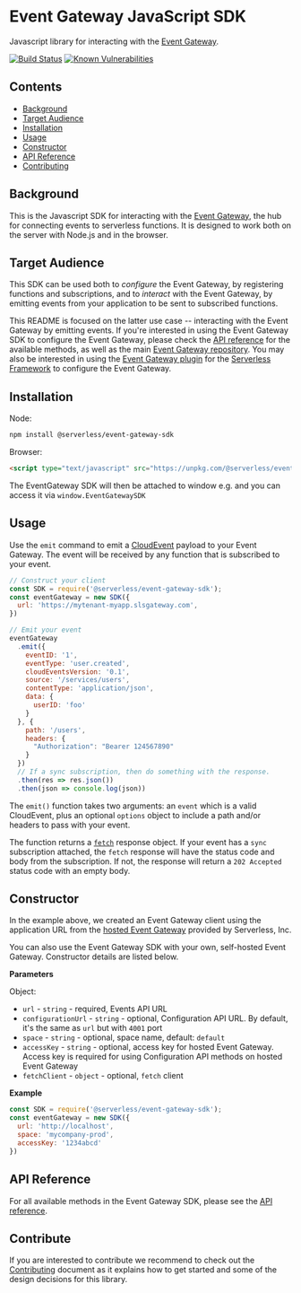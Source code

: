 # Event Gateway JavaScript SDK

Javascript library for interacting with the [Event Gateway](https://github.com/serverless/event-gateway).

[![Build Status](https://travis-ci.org/serverless/event-gateway-sdk.svg?branch=master)](https://travis-ci.org/serverless/event-gateway-sdk)
[![Known Vulnerabilities](https://snyk.io/test/github/serverless/event-gateway-sdk/badge.svg)](https://snyk.io/test/github/serverless/event-gateway-sdk)

## Contents

- [Background](#background)
- [Target Audience](#target-audience)
- [Installation](#installation)
- [Usage](#usage)
- [Constructor](#constructor)
- [API Reference](#api-reference)
- [Contributing](#contributing)

## Background

This is the Javascript SDK for interacting with the [Event Gateway](https://github.com/serverless/event-gateway), the hub for connecting events to serverless functions. It is designed to work both on the server with Node.js and in the browser.

## Target Audience

This SDK can be used both to *configure* the Event Gateway, by registering functions and subscriptions, and to *interact* with the Event Gateway, by emitting events from your application to be sent to subscribed functions.

This README is focused on the latter use case -- interacting with the Event Gateway by emitting events. If you're interested in using the Event Gateway SDK to configure the Event Gateway, please check the [API reference](./docs/api.md) for the available methods, as well as the main [Event Gateway repository](https://github.com/serverless/event-gateway). You may also be interested in using the [Event Gateway plugin](https://github.com/serverless/serverless-event-gateway-plugin) for the [Serverless Framework](https://github.com/serverless/serverless) to configure the Event Gateway.

## Installation

Node:

```bash
npm install @serverless/event-gateway-sdk
```

Browser:

```html
<script type="text/javascript" src="https://unpkg.com/@serverless/event-gateway-sdk@latest/dist/event-gateway-sdk.min.js"></script>
```

The EventGateway SDK will then be attached to window e.g. and you can access it via `window.EventGatewaySDK`

## Usage

Use the `emit` command to emit a [CloudEvent](https://github.com/cloudevents/spec) payload to your Event Gateway. The event will be received by any function that is subscribed to your event.

```javascript
// Construct your client
const SDK = require('@serverless/event-gateway-sdk');
const eventGateway = new SDK({
  url: 'https://mytenant-myapp.slsgateway.com',
})

// Emit your event
eventGateway
  .emit({
    eventID: '1',
    eventType: 'user.created',
    cloudEventsVersion: '0.1',
    source: '/services/users',
    contentType: 'application/json',
    data: {
      userID: 'foo'
    }
  }, {
    path: '/users',
    headers: {
      "Authorization": "Bearer 124567890"
    }
  })
  // If a sync subscription, then do something with the response.
  .then(res => res.json())
  .then(json => console.log(json))
```

The `emit()` function takes two arguments: an `event` which is a valid CloudEvent, plus an optional `options` object to include a path and/or headers to pass with your event.

The function returns a [`fetch`](https://github.com/bitinn/node-fetch) response object. If your event has a `sync` subscription attached, the `fetch` response will have the status code and body from the subscription. If not, the response will return a `202 Accepted` status code with an empty body.

## Constructor

In the example above, we created an Event Gateway client using the application URL from the [hosted Event Gateway](https://dashboard.serverless.com/) provided by Serverless, Inc. 

You can also use the Event Gateway SDK with your own, self-hosted Event Gateway. Constructor details are listed below.

**Parameters**

Object:

- `url` - `string` - required, Events API URL
- `configurationUrl` - `string` -  optional, Configuration API URL. By default, it's the same as `url` but with `4001` port
- `space` - `string` - optional, space name, default: `default`
- `accessKey` - `string` - optional, access key for hosted Event Gateway. Access key is required for using Configuration API methods on hosted Event Gateway
- `fetchClient` - `object` - optional, `fetch` client

**Example**

```js
const SDK = require('@serverless/event-gateway-sdk');
const eventGateway = new SDK({
  url: 'http://localhost',
  space: 'mycompany-prod',
  accessKey: '1234abcd'
})
```

## API Reference

For all available methods in the Event Gateway SDK, please see the [API reference](./docs/api.md).

## Contribute

If you are interested to contribute we recommend to check out the [Contributing](https://github.com/serverless/event-gateway-sdk/blob/master/CONTRIBUTING.md) document as it explains how to get started and some of the design decisions for this library.
